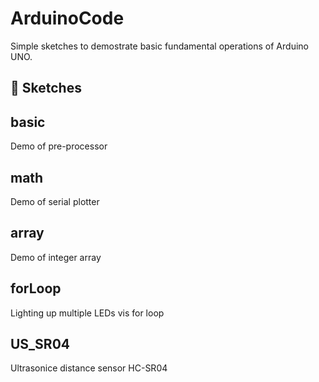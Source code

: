 # ArduinoCode
Simple sketches to demostrate basic fundamental operations of Arduino UNO.

💾 Sketches
------------

## basic 
Demo of pre-processor

## math
Demo of serial plotter

## array
Demo of integer array

## forLoop
Lighting up multiple LEDs vis for loop

## US_SR04
Ultrasonice distance sensor HC-SR04
